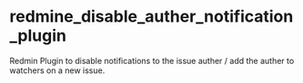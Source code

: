 # redmine_disable_auther_notification_plugin

Redmin Plugin to disable notifications to the issue auther / add the auther to watchers on a new issue.
